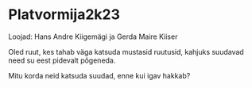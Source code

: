 # Platvormija2k23

Loojad: Hans Andre Kiigemägi ja Gerda Maire Kiiser

Oled ruut, kes tahab väga katsuda mustasid ruutusid, kahjuks suudavad need su eest pidevalt põgeneda.

Mitu korda neid katsuda suudad, enne kui igav hakkab?
